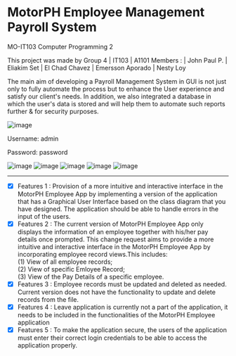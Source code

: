 # MotorPH Employee Management Payroll System

MO-IT103 Computer Programming 2


This project was made by Group 4 | IT103 | A1101 Members : | John Paul P. | Eliakim Set | El Chad Chavez | Emersson Aporado | Nesty Loy

The main aim of developing a Payroll Management System in GUI is not just only to fully automate the process but to enhance the User experience
and satisfy our client's needs. In addition, we also integrated a database in which the user's data is stored and will help them to automate such reports further & for security purposes.

![image](https://github.com/eliakimset/MO-IT103-A1101-CP2-Group-4/assets/106713068/2ac63ea2-2753-44a6-a802-e9ce82b74cc8)

Username: admin

Password: password

![image](https://github.com/eliakimset/MO-IT103-A1101-CP2-Group-4/assets/106713068/5ecb3dca-173c-4fe3-912c-cc86a75ed592)
![image](https://github.com/eliakimset/MO-IT103-A1101-CP2-Group-4/assets/106713068/865d30f3-0327-4d0a-91dc-99c34417db37)
![image](https://github.com/eliakimset/MO-IT103-A1101-CP2-Group-4/assets/106713068/7d3868bf-4446-4782-9365-f0bbfd80189e)
![image](https://github.com/eliakimset/MO-IT103-A1101-CP2-Group-4/assets/106713068/3a545972-e469-4687-a78f-a28660e7c6df)
![image](https://github.com/eliakimset/MO-IT103-A1101-CP2-Group-4/assets/106713068/cb695e17-0f8a-4da2-b68a-3770482497e7)




-------------------------------------------------------------------------------------------------------------------------------------------------------------------
- [x] Features 1 : Provision of a more intuitive and interactive interface in the MotorPH Employee App by implementing a version of the application that has a Graphical User Interface based on the class diagram that you have designed. The application should be able to handle errors in the input of the users.
- [x] Features 2 : The current version of MotorPH Employee App only displays the information of an employee together with his/her pay details once prompted. This change request aims to provide a more intuitive and interactive interface in the MotorPH Employee App by incorporating employee record views.This includes:  
(1) View of all employee records;  
(2) View of specific Emloyee Record;  
(3) View of the Pay Details of a specific employee.
- [x] Features 3 : Employee records must be updated and deleted as needed. Current version does not have the functionality to update and delete records from the file.
- [x] Features 4 : Leave application is currently not a part of the application, it needs to be included in the functionalities of the MotorPH Employee application
- [x] Features 5 : To make the application secure, the users of the application must enter their correct login credentials to be able to access the application properly.

